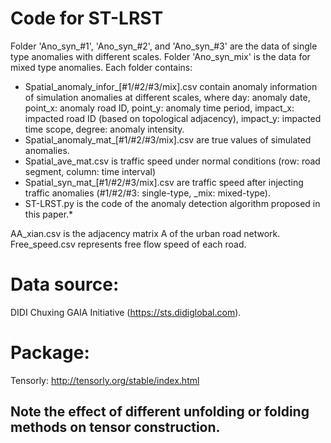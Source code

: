 # Code for ST-LRST
Folder 'Ano_syn_#1', 'Ano_syn_#2', and 'Ano_syn_#3' are the data of single type anomalies with different scales. Folder 'Ano_syn_mix' is the data for mixed type anomalies. Each folder contains:
  * Spatial_anomaly_infor_[#1/#2/#3/mix].csv contain anomaly information of simulation anomalies at different scales, where
       day: anomaly date, point_x: anomaly road ID, point_y: anomaly time period, impact_x: impacted road ID (based on topological adjacency),        impact_y: impacted time scope, degree: anomaly intensity.
  * Spatial_anomaly_mat_[#1/#2/#3/mix].csv are true values of simulated anomalies.
  * Spatial_ave_mat.csv is traffic speed under normal conditions (row: road segment, column: time interval)
  * Spatial_syn_mat_[#1/#2/#3/mix].csv are traffic speed after injecting traffic anomalies (#1/#2/#3: single-type, _mix: mixed-type).
  * ST-LRST.py is the code of the anomaly detection algorithm proposed in this paper.*

AA_xian.csv is the adjacency matrix A of the urban road network.
Free_speed.csv represents free flow speed of each road.

# Data source: 
DIDI Chuxing GAIA Initiative (https://sts.didiglobal.com).

# Package:
Tensorly: http://tensorly.org/stable/index.html
## Note the effect of different unfolding or folding methods on tensor construction.
